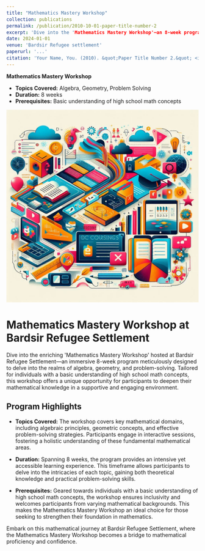 ```yaml
---
title: "Mathematics Mastery Workshop"
collection: publications
permalink: /publication/2010-10-01-paper-title-number-2
excerpt: 'Dive into the 'Mathematics Mastery Workshop'—an 8-week program exploring algebra, geometry, and problem-solving, tailored for individuals with a basic understanding of high school math concepts.'
date: 2024-01-01
venue: 'Bardsir Refugee settlement'
paperurl: '...'
citation: 'Your Name, You. (2010). &quot;Paper Title Number 2.&quot; <i>Journal 1</i>. 1(2).'
---
```

**Mathematics Mastery Workshop**

- **Topics Covered:** Algebra, Geometry, Problem Solving
- **Duration:** 8 weeks
- **Prerequisites:** Basic understanding of high school math concepts

![Alt Text](/images/course.jpg)

# Mathematics Mastery Workshop at Bardsir Refugee Settlement

Dive into the enriching 'Mathematics Mastery Workshop' hosted at Bardsir Refugee Settlement—an immersive 8-week program meticulously designed to delve into the realms of algebra, geometry, and problem-solving. Tailored for individuals with a basic understanding of high school math concepts, this workshop offers a unique opportunity for participants to deepen their mathematical knowledge in a supportive and engaging environment.

## Program Highlights

- **Topics Covered:** The workshop covers key mathematical domains, including algebraic principles, geometric concepts, and effective problem-solving strategies. Participants engage in interactive sessions, fostering a holistic understanding of these fundamental mathematical areas.

- **Duration:** Spanning 8 weeks, the program provides an intensive yet accessible learning experience. This timeframe allows participants to delve into the intricacies of each topic, gaining both theoretical knowledge and practical problem-solving skills.

- **Prerequisites:** Geared towards individuals with a basic understanding of high school math concepts, the workshop ensures inclusivity and welcomes participants from varying mathematical backgrounds. This makes the Mathematics Mastery Workshop an ideal choice for those seeking to strengthen their foundation in mathematics.

Embark on this mathematical journey at Bardsir Refugee Settlement, where the Mathematics Mastery Workshop becomes a bridge to mathematical proficiency and confidence.
